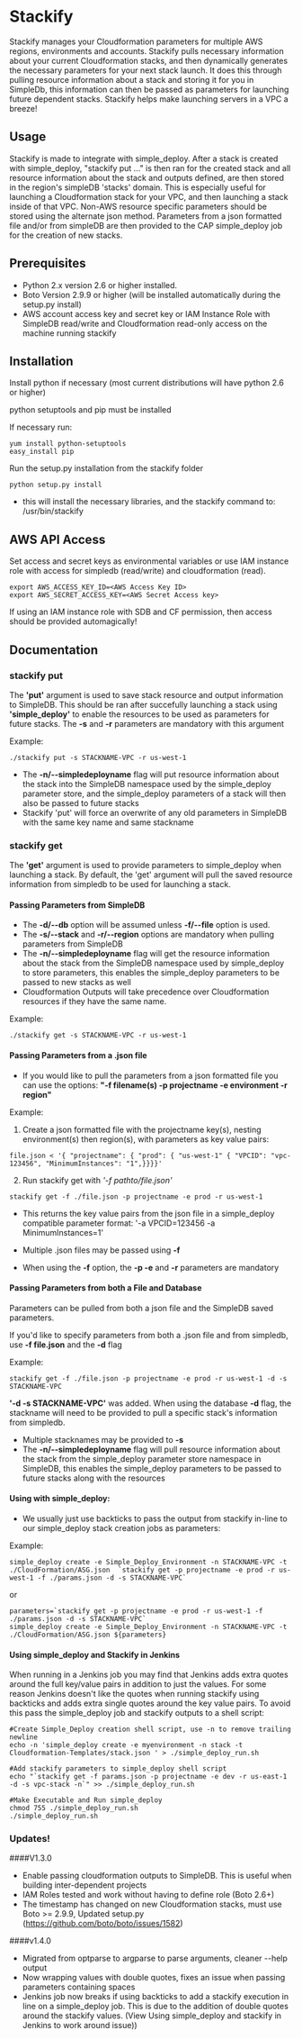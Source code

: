 Stackify
========
Stackify manages your Cloudformation parameters for multiple AWS regions, environments and accounts. Stackify pulls necessary information about your current Cloudformation stacks, and then dynamically generates the necessary parameters for your next stack launch.  It does this through pulling resource information about a stack and storing it for you in SimpleDb, this information can then be passed as parameters for launching future dependent stacks. Stackify helps make launching servers in a VPC a breeze!   

Usage
-----
Stackify is made to integrate with simple\_deploy. After a stack is created with simple\_deploy, "stackify put ..." is then ran for the created stack and all resource information about the stack and outputs defined, are then stored in the region's simpleDB 'stacks' domain. This is especially useful for launching a Cloudformation stack for your VPC, and then launching a stack inside of that VPC. Non-AWS resource specific parameters should be stored using the alternate json method. Parameters from a json formatted file and/or from simpleDB are then provided to the CAP simple\_deploy job for the creation of new stacks.

Prerequisites
-------------

* Python 2.x version 2.6 or higher installed.
* Boto Version 2.9.9 or higher (will be installed automatically during the setup.py install)
* AWS account access key and secret key or IAM Instance Role with SimpleDB read/write and Cloudformation read-only access on the machine running stackify

Installation
------------

Install python if necessary (most current distributions will have python 2.6 or higher)

python setuptools and pip must be installed

If necessary run: 

```
yum install python-setuptools
easy_install pip
```

Run the setup.py installation from the stackify folder

```
python setup.py install
```

* this will install the necessary libraries, and the stackify command to: /usr/bin/stackify


AWS API Access
--------------

Set access and secret keys as environmental variables or use IAM instance role with access for simpledb (read/write) and cloudformation (read).

```
export AWS_ACCESS_KEY_ID=<AWS Access Key ID>
export AWS_SECRET_ACCESS_KEY=<AWS Secret Access key>
```

If using an IAM instance role with SDB and CF permission, then access should be provided automagically!


Documentation
-----------

### stackify put


The **'put'** argument is used to save stack resource and output information to SimpleDB.
This should be ran after succefully launching a stack using __'simple\_deploy'__ to enable the resources to be used as parameters for future stacks.
The __-s__ and __-r__ parameters are mandatory with this argument


Example:
``` 
./stackify put -s STACKNAME-VPC -r us-west-1        
```

* The __-n/--simpledeployname__ flag will put resource information about the stack into the SimpleDB namespace used by the simple\_deploy parameter store, and the simple\_deploy parameters of a stack will then also be passed to future stacks
* Stackify 'put' will force an overwrite of any old parameters in SimpleDB with the same key name and same stackname



### stackify get

The **'get'** argument is used to provide parameters to simple\_deploy when launching a stack.
By default, the 'get' argument will pull the saved resource information from simpledb to be used for launching a stack.



#### Passing Parameters from SimpleDB

* The __-d/--db__ option will be assumed unless __-f/--file__  option is used.  
* The __-s/--stack__ and __-r/--region__ options are mandatory when pulling parameters from SimpleDB
* The __-n/--simpledeployname__ flag will get the resource information about the stack from the SimpleDB namespace used by simple\_deploy to store parameters, this enables the simple\_deploy parameters to be passed to new stacks as well
* Cloudformation Outputs will take precedence over Cloudformation resources if they have the same name.

Example: 
```
./stackify get -s STACKNAME-VPC -r us-west-1        
```



#### Passing Parameters from a .json file

* If you would like to pull the parameters from a json formatted file you can use the options: **"-f filename(s) -p projectname -e environment  -r region"**
  
Example: 
1. Create a json formatted file with the projectname key(s), nesting environment(s) then region(s), with parameters as key value pairs:

```
file.json < '{ "projectname": { "prod": { "us-west-1" { "VPCID": "vpc-123456", "MinimumInstances": "1",}}}}'
```

2. Run stackify get with _'-f pathto/file.json'_ 

```
stackify get -f ./file.json -p projectname -e prod -r us-west-1
```

* This returns the key value pairs from the json file in a simple\_deploy compatible parameter format: '-a VPCID=123456 -a MinimumInstances=1'

* Multiple .json files may be passed using __-f__
 
* When using the __-f__ option, the __-p -e__ and __-r__ parameters are mandatory





#### Passing Parameters from both a File and Database

Parameters can be pulled from both a json file and the SimpleDB saved parameters. 

If you'd like to specify parameters from both a .json file and from simpledb, use __-f file.json__ and the __-d__ flag
    
Example:

```
stackify get -f ./file.json -p projectname -e prod -r us-west-1 -d -s STACKNAME-VPC
```

__'-d -s STACKNAME-VPC'__ was added. When using the database __-d__ flag, the stackname will need to be provided to pull a specific stack's information from simpledb. 

* Multiple stacknames may be provided to __-s__
* The __-n/--simpledeployname__ flag will pull resource information about the stack from the simple\_deploy parameter store namespace in SimpleDB, this enables the simple\_deploy parameters to be passed to future stacks along with the resources


#### Using with simple\_deploy:

 * We usually just use backticks to pass the output from stackify in-line to our simple\_deploy stack creation jobs as parameters:

Example:

```
simple_deploy create -e Simple_Deploy_Environment -n STACKNAME-VPC -t ./CloudFormation/ASG.json  `stackify get -p projectname -e prod -r us-west-1 -f ./params.json -d -s STACKNAME-VPC`
```
or 

```
parameters=`stackify get -p projectname -e prod -r us-west-1 -f ./params.json -d -s STACKNAME-VPC`
simple_deploy create -e Simple_Deploy_Environment -n STACKNAME-VPC -t ./CloudFormation/ASG.json ${parameters}
```

#### Using simple_deploy and Stackify in Jenkins

When running in a Jenkins job you may find that Jenkins adds extra quotes around the full key/value pairs in addition to just the values. For some reason Jenkins doesn't like the quotes when running stackify using backticks and adds extra single quotes around the key value pairs. To avoid this pass the simple_deploy job and stackify outputs to a shell script:

```
#Create Simple_Deploy creation shell script, use -n to remove trailing newline
echo -n 'simple_deploy create -e myenvironment -n stack -t Cloudformation-Templates/stack.json ' > ./simple_deploy_run.sh 

#Add stackify parameters to simple_deploy shell script
echo "`stackify get -f params.json -p projectname -e dev -r us-east-1 -d -s vpc-stack -n`" >> ./simple_deploy_run.sh

#Make Executable and Run simple_deploy
chmod 755 ./simple_deploy_run.sh
./simple_deploy_run.sh

```


### Updates!

####V1.3.0
* Enable passing cloudformation outputs to SimpleDB.  This is useful when building inter-dependent projects 
* IAM Roles tested and work without having to define role (Boto 2.6+)
* The timestamp has changed on new Cloudformation stacks, must use Boto >= 2.9.9, Updated setup.py (https://github.com/boto/boto/issues/1582)

####v1.4.0
* Migrated from optparse to argparse to parse arguments, cleaner --help output
* Now wrapping values with double quotes, fixes an issue when passing parameters containing spaces
* Jenkins job now breaks if using backticks to add a stackify execution in line on a simple_deploy job. This is due to the addition of double quotes around the stackify values. (View Using simple_deploy and stackify in Jenkins to work around issue))
